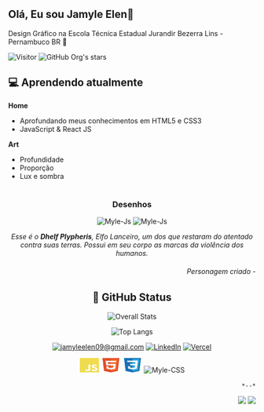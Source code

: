 <h2>Olá, Eu sou Jamyle Elen👋</h2>

Design Gráfico na Escola Técnica Estadual Jurandir Bezerra Lins - Pernambuco BR 🦅

![Visitor](https://visitor-badge.laobi.icu/badge?page_id=jamyle-elen) ![GitHub Org's stars](https://img.shields.io/github/stars/jamyle-elen?style=social)

<h2>💻 Aprendendo atualmente</h2>

__Home__
- Aprofundando meus conhecimentos em HTML5 e CSS3
- JavaScript & React JS

__Art__
- Profundidade
- Proporção
- Lux e sombra

#
<h3 align='center'>Desenhos</h2>
<div align='center'>
  
  <img alt="Myle-Js" height="300" width="300" src="https://user-images.githubusercontent.com/110051309/217969091-472c61e1-c1a6-4fdb-b19d-aa04a0e4f123.png">
  <img alt="Myle-Js" height="300" width="300" src="https://user-images.githubusercontent.com/110051309/217969237-5ccc4ce1-21cc-4784-904f-7cb0f36adf1d.png">
  
</div>
<p align='center'><em>Esse é o <strong>Dhelf Plypheris</strong>, Elfo Lanceiro, um dos que restaram do atentado contra suas terras. Possui em seu corpo as marcas da violência dos humanos.</em></p>
<h6 align='end'>Personagem criado -</h6>

<h2 align='center'>👀 GitHub Status</h2>
<div align='center'>
  
![Overall Stats](https://github-readme-stats.vercel.app/api?username=jamyle-elen&count_private=true&show_icons=true&hide=contribs)

![Top Langs](https://github-readme-stats.vercel.app/api/top-langs/?username=jamyle-elen&layout=compact)
  
</div>

<div align='center'>
  
<a href="mailto:jamyleelen09@gmail.com">![jamyleelen09@gmail.com](https://img.shields.io/badge/Gmail-D14836?style=for-the-badge&logo=gmail&logoColor=white)</a> <a href="https://www.linkedin.com/in/jamyle-elen-cardoso-do-nascimento-31841b24a/">![LinkedIn](https://img.shields.io/badge/LinkedIn-0077B5?style=for-the-badge&logo=linkedin&logoColor=white)</a> <a href=""> <a href="https://vercel.com/dashboard">![Vercel](https://img.shields.io/badge/Vercel-000000?style=for-the-badge&logo=vercel&logoColor=white)</a>

</div>
<div align='center'>
  
  <img alt="Myle-Js" height="30" width="40" src="https://raw.githubusercontent.com/devicons/devicon/master/icons/javascript/javascript-plain.svg">
  <img alt="Myle-HTML" height="30" width="40" src="https://raw.githubusercontent.com/devicons/devicon/master/icons/html5/html5-original.svg">
  <img alt="Myle-CSS" height="30" width="40" src="https://raw.githubusercontent.com/devicons/devicon/master/icons/css3/css3-original.svg">
  <img alt="Myle-CSS" height="30" width="35" src="https://user-images.githubusercontent.com/110051309/214709025-656be295-9a4f-4182-840e-c6d2170ebefa.png">
  
</div>

<div align='end'>
  
`*--*`
</div>

<div align="end">
<img src="https://user-images.githubusercontent.com/110051309/214704434-c8fdc834-1ef1-4666-9b0a-e2ea15148f39.jpg" width=40> <img src="https://user-images.githubusercontent.com/110051309/214707041-629373ac-31f8-4a31-977a-406b60eb6d78.jpeg" width=40> 
</div>

<br/>

<!--
**Jamyle-Elen/jamyle-elen** is a ✨ _special_ ✨ repository because its `README.md` (this file) appears on your GitHub profile.

Here are some ideas to get you started:

- 🔭 I’m currently working on ...

- 🌱 I’m currently learning ...
- 👯 I’m looking to collaborate on ...
- 🤔 I’m looking for help with ...
- 💬 Ask me about ...
- 📫 How to reach me: ...
- 😄 Pronouns: ...
- ⚡ Fun fact: ...
-->
